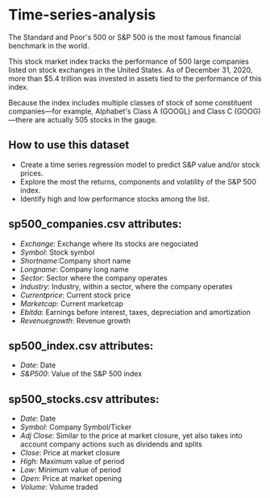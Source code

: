 # Time-series-analysis

The Standard and Poor's 500 or S&P 500 is the most famous financial benchmark in the world.

This stock market index tracks the performance of 500 large companies listed on stock exchanges in the United States. As of December 31, 2020, more than $5.4 trillion was invested in assets tied to the performance of this index.

Because the index includes multiple classes of stock of some constituent companies—for example, Alphabet's Class A (GOOGL) and Class C (GOOG)—there are actually 505 stocks in the gauge.

## How to use this dataset
- Create a time series regression model to predict S&P value and/or stock prices.
- Explore the most the returns, components and volatility of the S&P 500 index.
- Identify high and low performance stocks among the list.

## sp500_companies.csv attributes:
- *Exchange*: Exchange where its stocks are negociated
- *Symbol*: Stock symbol
- *Shortname*:Company short name
- *Longname*: Company long name
- *Sector*: Sector where the company operates
- *Industry*: Industry, within a sector, where the company operates
- *Currentprice*: Current stock price
- *Marketcap*: Current marketcap
- *Ebitda*: Earnings before interest, taxes, depreciation and amortization
- *Revenuegrowth*: Revenue growth

## sp500_index.csv attributes:
- *Date*: Date
- *S&P500*: Value of the S&P 500 index

## sp500_stocks.csv attributes:
- *Date*: Date
- *Symbol*: Company Symbol/Ticker
- *Adj Close*: Similar to the price at market closure, yet also takes into account company actions such as dividends and splits
- *Close*: Price at market closure
- *High*: Maximum value of period
- *Low*: Minimum value of period
- *Open*: Price at market opening
- *Volume*: Volume traded



